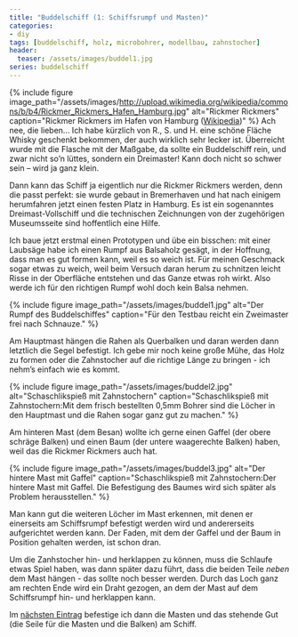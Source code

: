 ```yaml
---
title: "Buddelschiff (1: Schiffsrumpf und Masten)"
categories:
- diy
tags: [buddelschiff, holz, microbohrer, modellbau, zahnstocher]
header:
  teaser: /assets/images/buddel1.jpg
series: buddelschiff
---
```


{% include figure image_path="/assets/images/http://upload.wikimedia.org/wikipedia/commons/b/b4/Rickmer_Rickmers_Hafen_Hamburg.jpg" alt="Rickmer Rickmers" caption="Rickmer Rickmers im Hafen von Hamburg ([Wikipedia](http://commons.wikimedia.org))" %}
Ach nee, die lieben...
Ich habe kürzlich von R., S. und H. eine schöne Fläche Whisky geschenkt bekommen, der auch wirklich sehr lecker ist. Überreicht wurde mit die Flasche mit der Maßgabe, da sollte ein Buddelschiff rein, und zwar nicht so’n lüttes, sondern ein Dreimaster! Kann doch nicht so schwer sein – wird ja ganz klein.

Dann kann das Schiff ja eigentlich nur die Rickmer Rickmers werden, denn die passt perfekt: sie wurde gebaut in Bremerhaven und hat nach einigem herumfahren jetzt einen festen Platz in Hamburg. Es ist ein sogenanntes Dreimast-Vollschiff und die technischen Zeichnungen von der zugehörigen Museumsseite sind hoffentlich eine Hilfe.


Ich baue jetzt erstmal einen Prototypen und übe ein bisschen: mit einer Laubsäge habe ich einen Rumpf aus Balsaholz gesägt, in der Hoffnung, dass man es gut formen kann, weil es so weich ist. Für meinen Geschmack sogar etwas zu weich, weil beim Versuch daran herum zu schnitzen leicht Risse in der Oberfläche entstehen und das Ganze etwas roh wirkt. Also werde ich für den richtigen Rumpf wohl doch kein Balsa nehmen.

{% include figure image_path="/assets/images/buddel1.jpg" alt="Der Rumpf des Buddelschiffes" caption="Für den Testbau  reicht ein Zweimaster frei nach Schnauze." %}

Am Hauptmast hängen die Rahen als Querbalken und daran werden dann letztlich die Segel befestigt. Ich gebe mir noch keine große Mühe, das Holz zu formen oder die Zahnstocher auf die richtige Länge zu bringen - ich nehm’s einfach wie es kommt.

{% include figure image_path="/assets/images/buddel2.jpg" alt="Schaschlikspieß mit Zahnstochern" caption="Schaschlikspieß mit Zahnstochern:Mit dem frisch bestellten 0,5mm Bohrer sind die Löcher in den Hauptmast und die Rahen sogar ganz gut zu machen." %}

Am hinteren Mast (dem Besan) wollte ich gerne einen Gaffel (der obere schräge Balken) und einen Baum (der untere waagerechte Balken) haben, weil das die Rickmer Rickmers auch hat.

{% include figure image_path="/assets/images/buddel3.jpg" alt="Der hintere Mast mit Gaffel" caption="Schaschlikspieß mit Zahnstochern:Der hintere Mast mit Gaffel. Die Befestigung des Baumes wird sich später als Problem herausstellen." %}

Man kann gut die weiteren Löcher im Mast erkennen, mit denen er einerseits am Schiffsrumpf befestigt werden wird und andererseits aufgerichtet werden kann. Der Faden, mit dem der Gaffel und der Baum in Position gehalten werden, ist schon dran.

Um die Zanhstocher hin- und herklappen zu können, muss die Schlaufe etwas Spiel haben, was dann später dazu führt, dass die beiden Teile _neben_ dem Mast hängen - das sollte noch besser werden. Durch das Loch ganz am rechten Ende wird ein Draht gezogen, an dem der Mast auf dem Schiffsrumpf hin- und herklappen kann.

Im [nächsten Eintrag](/2013/11/13/buddel2/) befestige ich dann die Masten und das stehende Gut (die Seile für die Masten und die Balken) am Schiff.